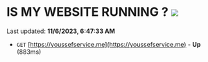 # IS MY WEBSITE RUNNING ? [![](https://img.shields.io/static/v1?label=Sponsor&message=%E2%9D%A4&logo=GitHub&color=%23fe8e86)](https://github.com/sponsors/<username>)

Last updated: **11/6/2023, 6:47:33 AM**

- `GET` [https://youssefservice.me](https://youssefservice.me) - **Up** (883ms)
